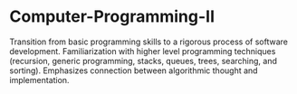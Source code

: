# Computer-Programming-II
Transition from basic programming skills to a rigorous process of software development. Familiarization with higher level 
programming techniques (recursion, generic programming, stacks, queues, trees, searching, and sorting). 
Emphasizes connection between algorithmic thought and implementation.

